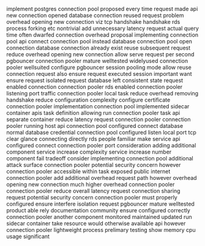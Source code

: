 implement postgres connection pool proposed every time request made api new connection opened database connection reused request problem overhead opening new connection viz tcp handshake handshake rds process forking etc nontrivial add unnecessary latency request actual query time often dwarfed connection overhead proposal implementing connection pool api connect connection pool instead database connection pool open connection database connection already exist reuse subsequent request reduce overhead opening new connection allow serve request per second pgbouncer connection pooler mature welltested widelyused connection pooler wellsuited configure pgbouncer session pooling mode allow reuse connection request also ensure request executed session important want ensure request isolated request database left consistent state request enabled connection connection pooler rds enabled connection pooler listening port traffic connection pooler local task reduce overhead removing handshake reduce configuration complexity configure certificate connection pooler implementation connection pool implemented sidecar container apis task definition allowing run connection pooler task api separate container reduce latency request connection pooler connection pooler running host api connection pool configured connect database normal database credential connection pool configured listen local port tcp clear glance connecting directly rds people familiar make service api configured connect connection pooler port consideration adding additional component service increase complexity service increase number component fail tradeoff consider implementing connection pool additional attack surface connection pooler potential security concern however connection pooler accessible within task exposed public internet connection pooler add additional overhead request path however overhead opening new connection much higher overhead connection pooler connection pooler reduce overall latency request connection sharing request potential security concern connection pooler must properly configured ensure interfere isolation request pgbouncer mature welltested product able rely documentation community ensure configured correctly connection pooler another component monitored maintained updated run sidecar container take resource would otherwise available api however connection pooler lightweight process prelimary testing show memory cpu usage significant